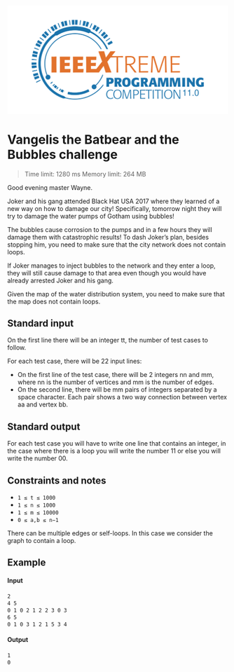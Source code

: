 ![alt text](
https://github.com/OmarDahmen/IEEEXtreme-11.0/blob/master/XtremeLogo.svg
"XtremeLogo")


# Vangelis the Batbear and the Bubbles challenge

 > Time limit: 1280 ms
 > Memory limit: 264 MB

Good evening master Wayne.

Joker and his gang attended Black Hat USA 2017 where they learned of a new way on how to damage our city! Specifically, tomorrow night they will try to damage the water pumps of Gotham using bubbles!

The bubbles cause corrosion to the pumps and in a few hours they will damage them with catastrophic results! To dash Joker’s plan, besides stopping him, you need to make sure that the city network does not contain loops.

If Joker manages to inject bubbles to the network and they enter a loop, they will still cause damage to that area even though you would have already arrested Joker and his gang.

Given the map of the water distribution system, you need to make sure that the map does not contain loops.

## Standard input
On the first line there will be an integer tt, the number of test cases to follow.

For each test case, there will be 22 input lines:

 * On the first line of the test case, there will be 2 integers nn and mm, where nn is the number of vertices and mm is the number of edges.
 * On the second line, there will be mm pairs of integers separated by a space character. Each pair shows a two way connection between vertex aa and vertex bb.

## Standard output
For each test case you will have to write one line that contains an integer, in the case where there is a loop you will write the number 11 or else you will write the number 00.

## Constraints and notes
 * ` 1 ≤ t ≤ 1000 ` 
 * ` 1 ≤ n ≤ 1000 ` 
 * ` 1 ≤ m ≤ 10000 ` 
 * ` 0 ≤ a,b ≤ n−1 ` 

There can be multiple edges or self-loops. In this case we consider the graph to contain a loop.

## Example

#### Input
```
2
4 5
0 1 0 2 1 2 2 3 0 3
6 5
0 1 0 3 1 2 1 5 3 4
```

#### Output
```
1
0
```